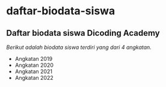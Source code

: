 daftar-biodata-siswa
==
Daftar biodata siswa Dicoding Academy
--
*Berikut adalah biodata siswa terdiri yang dari 4 angkatan.*
- Angkatan 2019
- Angkatan 2020
- Angkatan 2021
- Angkatan 2022
